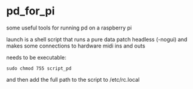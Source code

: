 # pd_for_pi
some useful tools for running pd on a raspberry pi

launch is a shell script that runs a pure data patch headless (-nogui) and makes some connections to hardware midi ins and outs

needs to be executable:

`sudo chmod 755 script_pd`

and then add the full path to the script to /etc/rc.local
